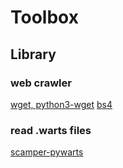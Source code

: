 # Toolbox

## Library

### web crawler
[wget, python3-wget](https://pypi.org/project/python3-wget/)
[bs4](https://pypi.org/project/bs4/)

### read .warts files
[scamper-pywarts](https://github.com/drakkar-lig/scamper-pywarts)
